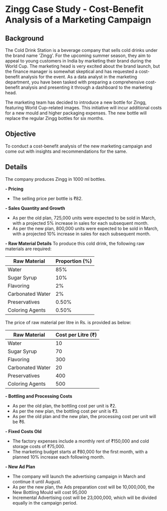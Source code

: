 # Zingg Case Study - Cost-Benefit Analysis of a Marketing Campaign

## Background
The Cold Drink Station is a beverage company that sells cold drinks under the brand name 'Zingg'. For the upcoming summer season, they aim to appeal to young customers in India by marketing their brand during the World Cup. The marketing head is very excited about the brand launch, but the finance manager is somewhat skeptical and has requested a cost-benefit analysis for the event. As a data analyst in the marketing department, you have been tasked with preparing a comprehensive cost-benefit analysis and presenting it through a dashboard to the marketing head.

The marketing team has decided to introduce a new bottle for Zingg, featuring World Cup-related images. This initiative will incur additional costs for a new mould and higher packaging expenses. The new bottle will replace the regular Zingg bottles for six months.

## Objective
To conduct a cost-benefit analysis of the new marketing campaign and come out with insights and recommendations for the same.

## Details
The company produces Zingg in 1000 ml bottles.

**- Pricing**
  - The selling price per bottle is ₹82.

**- Sales Quantity and Growth**
  - As per the old plan, 725,000 units were expected to be sold in March, with a projected 5% increase in sales for each subsequent month.
  - As per the new plan, 800,000 units were expected to be sold in March, with a projected 10% increase in sales for each subsequent month.

**- Raw Material Details**
To produce this cold drink, the following raw materials are required:

| **Raw Material**       | **Proportion (%)** |
|------------------------|--------------------|
| Water                  | 85%                |
| Sugar Syrup            | 10%                |
| Flavoring              | 2%                 |
| Carbonated Water       | 2%                 |
| Preservatives          | 0.50%              |
| Coloring Agents        | 0.50%              |

The price of raw material per litre in Rs. is provided as below:

| **Raw Material**       | **Cost per Litre (₹)** |
|------------------------|------------------------|
| Water                  | 10                     |
| Sugar Syrup            | 70                     |
| Flavoring              | 300                    |
| Carbonated Water       | 20                     |
| Preservatives          | 400                    |
| Coloring Agents        | 500                    |

**- Bottling and Processing Costs**
  - As per the old plan, the  bottling  cost per unit is ₹2.
  - As per the new plan, the  bottling  cost per unit is ₹3.
  - As per the old plan and the new plan, the processing cost per unit will be ₹6.

 **- Fixed Costs Old**
   - The factory expenses include a monthly rent of ₹150,000 and cold storage costs of ₹75,000.
   - The marketing budget starts at ₹80,000 for the first month, with a planned 10% increase each following month.

**- New Ad Plan**
  - The company will launch the advertising campaign in March and continue it until August.
  - As per the new plan, the Ads preparation cost will be 10,000,000, the New Bottling Mould will cost 95,000
  - Incremental Advertising cost will be 23,000,000, which will be divided equally in the campaign period.


